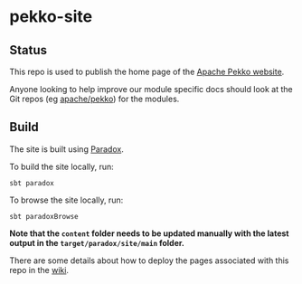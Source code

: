# pekko-site

## Status

This repo is used to publish the home page of the [Apache Pekko website](https://pekko.apache.org). 

Anyone looking to help improve our module specific docs should look at the Git repos
(eg [apache/pekko](https://github.com/apache/pekko)) for the modules.

## Build

The site is built using [Paradox](https://developer.lightbend.com/docs/paradox/current/).

To build the site locally, run:

```
sbt paradox
```

To browse the site locally, run:

```
sbt paradoxBrowse
```

**Note that the `content` folder needs to be updated manually with the latest output in the `target/paradox/site/main` folder.**

There are some details about how to deploy the pages associated with this repo in the
[wiki](https://github.com/apache/pekko-site/wiki/Manual-Publishing).
